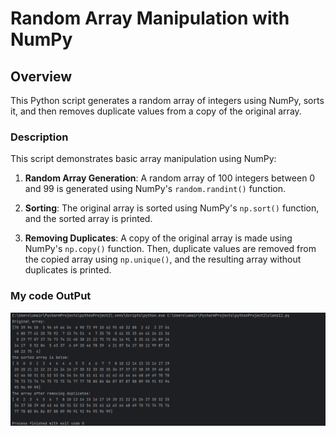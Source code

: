# Random Array Manipulation with NumPy

## Overview

This Python script generates a random array of integers using NumPy, sorts it, and then removes duplicate values from a copy of the original array.

### Description

This script demonstrates basic array manipulation using NumPy:

1. **Random Array Generation**: A random array of 100 integers between 0 and 99 is generated using NumPy's `random.randint()` function.

2. **Sorting**: The original array is sorted using NumPy's `np.sort()` function, and the sorted array is printed.

3. **Removing Duplicates**: A copy of the original array is made using NumPy's `np.copy()` function. Then, duplicate values are removed from the copied array using `np.unique()`, and the resulting array without duplicates is printed.

### My code OutPut
![Output Screenshot](https://github.com/SyedaShafqat/numpy/blob/master/OUTPUT.png)



